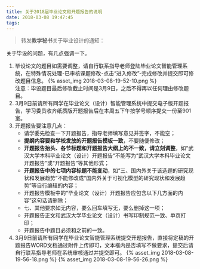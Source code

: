 ```yaml
---
title: 关于2018届毕业论文和开题报告的说明
date: 2018-03-08 19:47:45
tags:
---
```

> 转发**教学秘书**关于毕业设计的通知：

关于毕设的问题，有几点强调一下。

1. 毕设论文的题目如需要调整，请自行联系指导老师登陆毕业论文智能管理系统，在特殊情况处理-已审核课题修改-点击“进入修改”-完成修改并提交即可修改题目信息。
    {% asset_img 2018-03-08-19-52-10.png %}
    <div class="tip">
    注意：毕设题目最后修改截止时间是3月9日，之后不得再以任何理由修改题目。
    </div>
2. 3月9日前请所有同学在毕业论文（设计）智能管理系统中提交电子版开题报告，学习委员收齐纸质版开题报告后在本周五下午按学号顺序提交一份至901室。
3. 开题报告要注意几点：
    - 请学委先检查一下开题报告，指导老师填写意见并签字，不能空；
    - **提纲内容要和学校发放的开题报告模板一致**，不要随便修改；
    - **开题报告抬头、各节标题和开题报告大纲上的不一致，请立刻调整**，如“武汉大学本科毕业论文（设计）开题报告“不能写为“武汉大学本科毕业论文开题报告”或“开题报告”等其他形式；
    - **开题报告中的七项内容标题不能变动**，如“三、国内外关于该选题的研究现状和发展趋势”不能修改成“国内外关于可视化模型的研究现状和发展趋势”等自行编辑的内容；
    - 开题报告模板中的“毕业论文（设计）开题报告应包含以下几方面的内容”这句话请删除；
    - 七、其他要求如无内容，要么回车填写无，要么删掉这一项；
    - 开题报告正文和武汉大学毕业论文（设计）书写印制规范一致、单页打印；
    - 开题报告中题目必须和之前的一致。
4. 3月9日前请所有同学在毕业论文智能管理系统提交开题报告，直接将定稿的开题报告WORD文档通过附件上传即可，文本框内是否填写不做要求，提交后请自行联系指导老师在系统审核通过并提交即可。
    {% asset_img 2018-03-08-19-56-18.png %}
    {% asset_img 2018-03-08-19-56-26.png %}